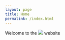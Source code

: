 ```yaml
---
layout: page
title: Home
permalink: /index.html
---
```


Welcome to the ![](http://imgur.com/Y7a18dM) website
